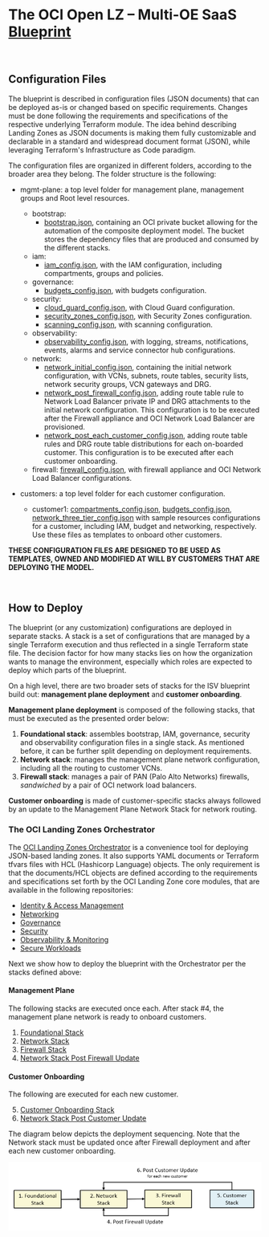 # **The OCI Open LZ &ndash; Multi-OE SaaS [Blueprint](#)**

&nbsp; 

## Configuration Files

The blueprint is described in configuration files (JSON documents) that can be deployed as-is or changed based on specific requirements. Changes must be done following the requirements and specifications of the respective underlying Terraform module. The idea behind describing Landing Zones as JSON documents is making them fully customizable and declarable in a standard and widespread document format (JSON), while leveraging Terraform's Infrastructure as Code paradigm.

The configuration files are organized in different folders, according to the broader area they belong. The folder structure is the following:

- mgmt-plane: a top level folder for management plane, management groups and Root level resources.
    - bootstrap:
        - [bootstrap.json](mgmt-plane/bootstrap/bootstrap.json), containing an OCI private bucket allowing for the automation of the composite deployment model. The bucket stores the dependency files that are produced and consumed by the different stacks. 
    - iam: 
        - [iam_config.json](mgmt-plane/iam/iam_config.json), with the IAM configuration, including compartments, groups and policies.
    - governance: 
        - [budgets_config.json](mgmt-plane/governance/budgets_config.json), with budgets configuration.
    - security: 
        - [cloud_guard_config.json](mgmt-plane/security/cloud_guard_config.json), with Cloud Guard configuration.
        - [security_zones_config.json](mgmt-plane/security/security_zones_config.json), with Security Zones configuration.
        - [scanning_config.json](mgmt-plane/security/scanning_config.json), with scanning configuration.
    - observability: 
        - [observability_config.json](mgmt-plane/observability/observability_config.json), with logging, streams, notifications, events, alarms and service connector hub configurations.
    - network: 
        - [network_initial_config.json](mgmt-plane/network/network_initial_config.json), containing the initial network configuration, with VCNs, subnets, route tables, security lists, network security groups, VCN gateways and DRG.
        - [network_post_firewall_config.json](mgmt-plane/network/network_post_firewall_config.json), adding route table rule to Network Load Balancer private IP and DRG attachments to the initial network configuration. This configuration is to be executed after the Firewall appliance and OCI Network Load Balancer are provisioned.
        - [network_post_each_customer_config.json](mgmt-plane/network/network_post_each_customer_config.json), adding route table rules and DRG route table distributions for each on-boarded customer. This configuration is to be executed after each customer onboarding.
    - firewall: [firewall_config.json](mgmt-plane/firewall/firewall_config.json), with firewall appliance and OCI Network Load Balancer configurations.

- customers: a top level folder for each customer configuration.
    - customer1: [compartments_config.json](customers/customer1/ccompartments_config.json), [budgets_config.json](customers/customer1/budgets_config.json), [network_three_tier_config.json](customers/customer1/network_three_tier_config.json) with sample resources configurations for a customer, including IAM, budget and networking, respectively. Use these files as templates to onboard other customers.

**THESE CONFIGURATION FILES ARE DESIGNED TO BE USED AS TEMPLATES, OWNED AND MODIFIED AT WILL BY CUSTOMERS THAT ARE DEPLOYING THE MODEL.**

&nbsp; 

## How to Deploy

The blueprint (or any customization) configurations are deployed in separate stacks. A stack is a set of configurations that are managed by a single Terraform execution and thus reflected in a single Terraform state file. The decision factor for how many stacks lies on how the organization wants to manage the environment, especially which roles are expected to deploy which parts of the blueprint. 

On a high level, there are two broader sets of stacks for the ISV blueprint build out: **management plane deployment** and **customer onboarding**.

**Management plane deployment** is composed of the following stacks, that must be executed as the presented order below:
1. **Foundational stack**: assembles bootstrap, IAM, governance, security and observability configuration files in a single stack. As mentioned before, it can be further split depending on deployment requirements. 
2. **Network stack**: manages the management plane network configuration, including all the routing to customer VCNs.
3. **Firewall stack**: manages a pair of PAN (Palo Alto Networks) firewalls, *sandwiched* by a pair of OCI network load balancers.

**Customer onboarding** is made of customer-specific stacks always followed by an update to the Management Plane Network Stack for network routing.

### The OCI Landing Zones Orchestrator

The [OCI Landing Zones Orchestrator](https://github.com/oci-landing-zones/terraform-oci-modules-orchestrator) is a convenience tool for deploying JSON-based landing zones. It also supports YAML documents or Terraform tfvars files with HCL (Hashicorp Language) objects. The only requirement is that the documents/HCL objects are defined according to the requirements and specifications set forth by the OCI Landing Zone core modules, that are available in the following repositories:

- [Identity & Access Management](https://github.com/oracle-quickstart/terraform-oci-cis-landing-zone-iam)
- [Networking](https://github.com/oci-landing-zones/terraform-oci-modules-networking)
- [Governance](https://github.com/oci-landing-zones/terraform-oci-modules-governance)
- [Security](https://github.com/oci-landing-zones/terraform-oci-modules-security)
- [Observability & Monitoring](https://github.com/oci-landing-zones/terraform-oci-modules-observability)
- [Secure Workloads](https://github.com/oracle-quickstart/terraform-oci-secure-workloads)

Next we show how to deploy the blueprint with the Orchestrator per the stacks defined above:

#### Management Plane
The following stacks are executed once each. After stack #4, the management plane network is ready to onboard customers.
 1. [Foundational Stack](docs/MPLANE-FOUNDATIONAL.md)
 2. [Network Stack](docs/MPLANE-NETWORKING.md#stage1)
 3. [Firewall Stack](docs/MPLANE-FIREWALL.md)
 4. [Network Stack Post Firewall Update](docs/MPLANE-NETWORKING.md#stage2)

#### Customer Onboarding
The following are executed for each new customer.

 5. [Customer Onboarding Stack](docs/CUSTOMER-ONBOARDING.md)
 6. [Network Stack Post Customer Update](docs/MPLANE-NETWORKING.md#stage3)

 The diagram below depicts the deployment sequencing. Note that the Network stack must be updated once after Firewall deployment and after each new customer onboarding.

 ![Deployment Sequencing](../design/images/deployment-sequencing.png)

